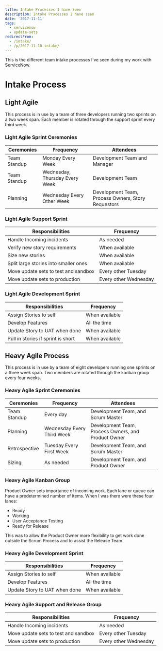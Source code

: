 ```yaml
---
title: Intake Processes I have Seen
description: Intake Processes I have seen
date: '2017-11-11'
tags:
  - servicenow
  - update-sets
redirectFrom:
  - /intake/
  - /p/2017-11-10-intake/
---
```


<!--StartFragment-->

This is the different team intake processes I've seen during my work with ServiceNow.

# Intake Process

## Light Agile

This process is in use by a team of three developers running two sprints on a two week span. Each member is rotated through the support sprint every third week.

### Light Agile Sprint Ceremonies

| Ceremonies   | Frequency                      | Attendees                                          |
| ------------ | ------------------------------ | -------------------------------------------------- |
| Team Standup | Monday Every Week              | Development Team and Manager                       |
| Team Standup | Wednesday, Thursday Every Week | Development Team                                   |
| Planning     | Wednesday Every Other Week     | Development Team, Process Owners, Story Requestors |

### Light Agile Support Sprint

| Responsibilities                      | Frequency             |
| ------------------------------------- | --------------------- |
| Handle Incoming incidents             | As needed             |
| Verify new story requirements         | When available        |
| Size new stories                      | When available        |
| Split large stories into smaller ones | When available        |
| Move update sets to test and sandbox  | Every other Tuesday   |
| Move update sets to production        | Every other Wednesday |

### Light Agile Development Sprint

| Responsibilities                   | Frequency      |
| ---------------------------------- | -------------- |
| Assign Stories to self             | When available |
| Develop Features                   | All the time   |
| Update Story to UAT when done      | When available |
| Pull in stories if sprint is short | When available |

## Heavy Agile Process

This process is in use by a team of eight developers running one sprints on a three week span. Two members are rotated through the kanban group every four weeks.

### Heavy Agile Sprint Ceremonies

| Ceremonies    | Frequency                  | Attendees                                           |
| ------------- | -------------------------- | --------------------------------------------------- |
| Team Standup  | Every day                  | Development Team, and Scrum Master                  |
| Planning      | Wednesday Every Third Week | Development Team, Process Owners, and Product Owner |
| Retrospective | Tuesday Every First Week   | Development Team, and Scrum Master                  |
| Sizing        | As needed                  | Development Team, and Product Owner                 |

### Heavy Agile Kanban Group

Product Owner sets importance of incoming work. Each lane or queue can have a predetermined number of items. When I was there were these four lanes:

* Ready
* Working
* User Acceptance Testing
* Ready for Release

This was to allow the Product Owner more flexibility to get work done outside the Scrum Process and to assist the Release Team.

### Heavy Agile Development Sprint

| Responsibilities              | Frequency      |
| ----------------------------- | -------------- |
| Assign Stories to self        | When available |
| Develop Features              | All the time   |
| Update Story to UAT when done | When available |

### Heavy Agile Support and Release Group

| Responsibilities                     | Frequency             |
| ------------------------------------ | --------------------- |
| Handle Incoming incidents            | As needed             |
| Move update sets to test and sandbox | Every other Tuesday   |
| Move update sets to production       | Every other Wednesday |

<!--EndFragment-->